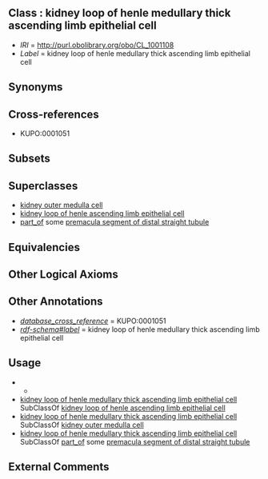 
## Class : kidney loop of henle medullary thick ascending limb epithelial cell

 * *IRI* = http://purl.obolibrary.org/obo/CL_1001108
 * *Label* = kidney loop of henle medullary thick ascending limb epithelial cell

## Synonyms


## Cross-references

 * KUPO:0001051

## Subsets


## Superclasses

 * [kidney outer medulla cell](../../CL/16/CL_1000616.md)
 * [kidney loop of henle ascending limb epithelial cell](../../CL/16/CL_1001016.md)
 * [part_of](../../BFO/50/BFO_0000050.md) some [premacula segment of distal straight tubule](../../UBERON/76/UBERON_0006376.md)

## Equivalencies


## Other Logical Axioms


## Other Annotations

 * *[database_cross_reference](../../ef/oboInOwl#hasDbXref.md)* = KUPO:0001051
 * *[rdf-schema#label](../../el/rdf-schema#label.md)* = kidney loop of henle medullary thick ascending limb epithelial cell

## Usage

 * -
 * [kidney loop of henle medullary thick ascending limb epithelial cell](../../CL/08/CL_1001108.md) SubClassOf [kidney loop of henle ascending limb epithelial cell](../../CL/16/CL_1001016.md)
 * [kidney loop of henle medullary thick ascending limb epithelial cell](../../CL/08/CL_1001108.md) SubClassOf [kidney outer medulla cell](../../CL/16/CL_1000616.md)
 * [kidney loop of henle medullary thick ascending limb epithelial cell](../../CL/08/CL_1001108.md) SubClassOf [part_of](../../BFO/50/BFO_0000050.md) some [premacula segment of distal straight tubule](../../UBERON/76/UBERON_0006376.md)

## External Comments

